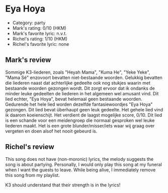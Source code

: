 # Eya Hoya

 * Category: party
 * Mark's rating: 0/10 (HKM)
 * Mark's  favorite lyric: n.v.t.
 * Richel's rating: 1/10 (HKM)
 * Richel's favorite lyric: none

## Mark's review

Sommige K3-liederen, zoals "Heyah Mama", "Kuma He", "Yeke Yeke", "Mama Sé" enzovoort bevatten niet-bestaande woorden. Gelukkig bevatten die liederen naast dat achterlijke gedeelte ook nog stukjes waarin met bestaande woorden gezongen wordt. Dit zorgt ervoor dat ik ondanks de minder leuke gedeelten de liederen in het algemeen wel amusant vind. Dit lied echter, "Eya Hoya", bevat helemaal geen bestaande woorden. Gedurende het hele lied worden dezelfde fantasiewoordjes "Eya Hoya" gezongen. Dit lied bevat überhaupt geen leuk gedeelte.  Het gehele lied vind ik daarom koeienschijt. Het verdient de laagst mogelijke score, 0/10. Dit lied is een schande voor een meidengroep die normaal gesproken wel leuke liederen maakt. Het is een grote blunder/misser/iets waar wij graag over vergeten en doen alsof het nooit gebeurd is.

## Richel's review

This song does not have (non-moronic) lyrics, the melody suggests the song is about partying. 
Personally, I would only play this song at my funeral when I want the guests to leave.
While being alive, I immediately remove this song from my playlist.

K3 should understand that their strength is in the lyrics!
